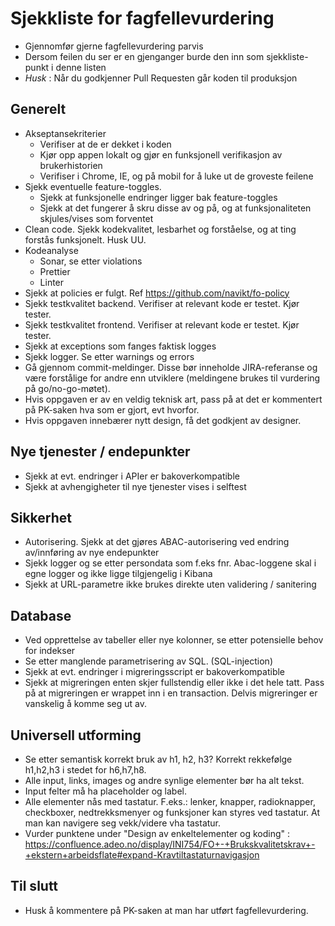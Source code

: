# Sjekkliste for fagfellevurdering

- Gjennomfør gjerne fagfellevurdering parvis 
- Dersom feilen du ser er en gjenganger burde den inn som sjekkliste-punkt i denne listen
- _Husk_ : Når du godkjenner Pull Requesten går koden til produksjon

## Generelt

- Akseptansekriterier
  - Verifiser at de er dekket i koden
  - Kjør opp appen lokalt og gjør en funksjonell verifikasjon av brukerhistorien
  - Verifiser i Chrome, IE, og på mobil for å luke ut de groveste feilene
- Sjekk eventuelle feature-toggles.
  - Sjekk at funksjonelle endringer ligger bak feature-toggles
  - Sjekk at det fungerer å skru disse av og på, og at funksjonaliteten skjules/vises som forventet
- Clean code. Sjekk kodekvalitet, lesbarhet og forståelse, og at ting forstås funksjonelt. Husk UU.
- Kodeanalyse
  - Sonar, se etter violations
  - Prettier
  - Linter
- Sjekk at policies er fulgt. Ref https://github.com/navikt/fo-policy
- Sjekk testkvalitet backend. Verifiser at relevant kode er testet. Kjør tester.
- Sjekk testkvalitet frontend. Verifiser at relevant kode er testet. Kjør tester.
- Sjekk at exceptions som fanges faktisk logges 
- Sjekk logger. Se etter warnings og errors
- Gå gjennom commit-meldinger. Disse bør inneholde JIRA-referanse og være forstålige for andre enn utviklere (meldingene brukes til vurdering på go/no-go-møtet).
- Hvis oppgaven er av en veldig teknisk art, pass på at det er kommentert på PK-saken hva som er gjort, evt hvorfor.
- Hvis oppgaven innebærer nytt design, få det godkjent av designer.

## Nye tjenester / endepunkter
- Sjekk at evt. endringer i APIer er bakoverkompatible
- Sjekk at avhengigheter til nye tjenester vises i selftest

## Sikkerhet
- Autorisering. Sjekk at det gjøres ABAC-autorisering ved endring av/innføring av nye endepunkter
- Sjekk logger og se etter persondata som f.eks fnr. Abac-loggene skal i egne logger og ikke ligge tilgjengelig i Kibana
- Sjekk at URL-parametre ikke brukes direkte uten validering / sanitering	

## Database
- Ved opprettelse av tabeller eller nye kolonner, se etter potensielle behov for indekser
- Se etter manglende parametrisering av SQL. (SQL-injection)
- Sjekk at evt. endringer i migreringsscript er bakoverkompatible
- Sjekk at migreringen enten skjer fullstendig eller ikke i det hele tatt. Pass på at migreringen er wrappet inn i en transaction. Delvis migreringer er vanskelig å komme seg ut av.

## Universell utforming
- Se etter semantisk korrekt bruk av h1, h2, h3? Korrekt rekkefølge h1,h2,h3 i stedet for h6,h7,h8.
- Alle input, links, images og andre synlige elementer bør ha alt tekst.
- Input felter må ha placeholder og label.
- Alle elementer nås med tastatur. F.eks.: lenker, knapper, radioknapper, checkboxer, nedtrekksmenyer og funksjoner kan styres ved tastatur. At man kan navigere seg vekk/videre vha tastatur.
- Vurder punktene under "Design av enkeltelementer og koding" : https://confluence.adeo.no/display/INI754/FO+-+Brukskvalitetskrav+-+ekstern+arbeidsflate#expand-Kravtiltastaturnavigasjon

## Til slutt
- Husk å kommentere på PK-saken at man har utført fagfellevurdering.
  
